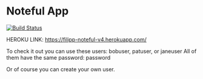 Noteful App
============================

[![Build Status](https://travis-ci.org/thinkful-ei22/Filipp-noteful-v4.svg?branch=master)](https://travis-ci.org/thinkful-ei22/Filipp-noteful-v4)

HEROKU LINK: https://filipp-noteful-v4.herokuapp.com/

To check it out you can use these users: bobuser, patuser, or janeuser
All of them have the same password: password

Or of course you can create your own user. 
